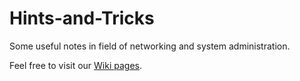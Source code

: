 # Hints-and-Tricks
Some useful notes in field of networking and system administration.

Feel free to visit our [Wiki pages](https://github.com/STwilight/Hints-and-Tricks/wiki).
